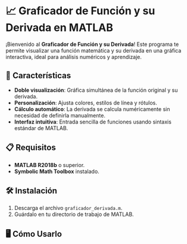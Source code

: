 # 📈 Graficador de Función y su Derivada en MATLAB

¡Bienvenido al **Graficador de Función y su Derivada**! Este programa te permite visualizar una función matemática y su derivada en una gráfica interactiva, ideal para análisis numéricos y aprendizaje.

## 🚀 Características
- **Doble visualización**: Gráfica simultánea de la función original y su derivada.
- **Personalización**: Ajusta colores, estilos de línea y rótulos.
- **Cálculo automático**: La derivada se calcula numéricamente sin necesidad de definirla manualmente.
- **Interfaz intuitiva**: Entrada sencilla de funciones usando sintaxis estándar de MATLAB.

## 📋 Requisitos
- **MATLAB R2018b** o superior.
- **Symbolic Math Toolbox** instalado.

## 🛠️ Instalación
1. Descarga el archivo `graficador_derivada.m`.
2. Guárdalo en tu directorio de trabajo de MATLAB.

## 🖥️ Cómo Usarlo